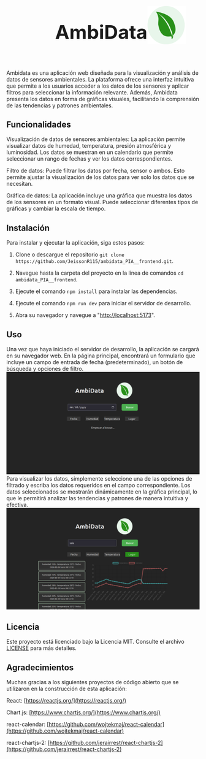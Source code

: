 <div className="header" style="display: flex; align-items: center;justify-content: space-evenly;width: 250px;margin:auto;padding:20px">
    <h1 className="title" style="font-size: 50px;"">AmbiData</h1>
    <img className="logo" src="public/logo.svg" alt="Logo" style=" width: 100px;"/>
</div>

Ambidata es una aplicación web diseñada para la visualización y análisis de datos de sensores ambientales. La plataforma ofrece una interfaz intuitiva que permite a los usuarios acceder a los datos de los sensores y aplicar filtros para seleccionar la información relevante. Además, Ambidata presenta los datos en forma de gráficas visuales, facilitando la comprensión de las tendencias y patrones ambientales.

## Funcionalidades

Visualización de datos de sensores ambientales: La aplicación permite visualizar datos de humedad, temperatura, presión atmosférica y luminosidad. Los datos se muestran en un calendario que permite seleccionar un rango de fechas y ver los datos correspondientes.

Filtro de datos: Puede filtrar los datos por fecha, sensor o ambos. Esto permite ajustar la visualización de los datos para ver solo los datos que se necesitan.

Gráfica de datos: La aplicación incluye una gráfica que muestra los datos de los sensores en un formato visual. Puede seleccionar diferentes tipos de gráficas y cambiar la escala de tiempo.

## Instalación

Para instalar y ejecutar la aplicación, siga estos pasos:

1. Clone o descargue el repositorio `git clone https://github.com/JeissonR115/ambidata_PIA__frontend.git`.

2. Navegue hasta la carpeta del proyecto en la línea de comandos `cd ambidata_PIA__frontend`.

3. Ejecute el comando `npm install` para instalar las dependencias.

4. Ejecute el comando `npm run dev` para iniciar el servidor de desarrollo.

5. Abra su navegador y navegue a "[http://localhost:5173](http://localhost:5173/)".


## Uso

Una vez que haya iniciado el servidor de desarrollo, la aplicación se cargará en su navegador web. En la página principal, encontrará un formulario que incluye un campo de entrada de fecha (predeterminado), un botón de búsqueda y opciones de filtro.
![alt text](./public/readme/ambidataInterfaces.png)
Para visualizar los datos, simplemente seleccione una de las opciones de filtrado y escriba los datos requeridos en el campo correspondiente. Los datos seleccionados se mostrarán dinámicamente en la gráfica principal, lo que le permitirá analizar las tendencias y patrones de manera intuitiva y efectiva.
![alt text](./public/readme/ambidataInterfaces-2.png)
## Licencia

Este proyecto está licenciado bajo la Licencia MIT. Consulte el archivo [LICENSE](https://raw.githubusercontent.com/JeissonR115/ambidata_PIA__frontend/main/LICENSE) para más detalles.

## Agradecimientos

Muchas gracias a los siguientes proyectos de código abierto que se utilizaron en la construcción de esta aplicación:

React: [https://reactjs.org/](https://reactjs.org/)

Chart.js: [https://www.chartjs.org/](https://www.chartjs.org/)

react-calendar: [https://github.com/wojtekmaj/react-calendar](https://github.com/wojtekmaj/react-calendar)

react-chartjs-2: [https://github.com/jerairrest/react-chartjs-2](https://github.com/jerairrest/react-chartjs-2)
